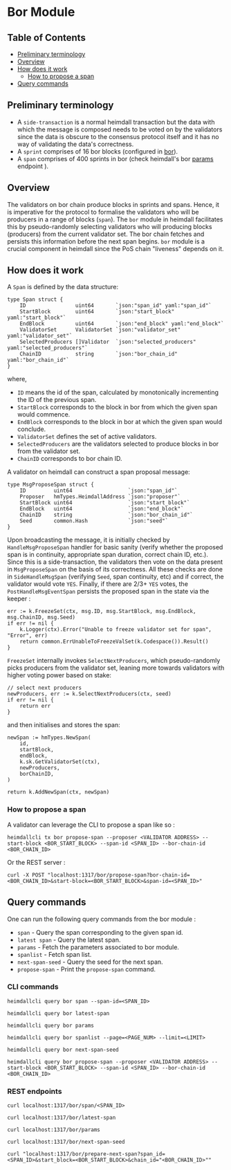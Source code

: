 # Bor Module

## Table of Contents

* [Preliminary terminology](#preliminary-terminology)
* [Overview](#overview)
* [How does it work](#how-does-it-work)
	* [How to propose a span](#how-to-propose-a-span)
* [Query commands](#query-commands)


## Preliminary terminology

* A `side-transaction` is a normal heimdall transaction but the data with which the message is composed needs to be voted on by the validators since the data is obscure to the consensus protocol itself and it has no way of validating the data's correctness.
* A `sprint` comprises of 16 bor blocks (configured in [bor](https://github.com/maticnetwork/launch/blob/fe86ba6cd16e5c36067a5ae49c0bad62ce8b1c3f/mainnet-v1/sentry/validator/bor/genesis.json#L26C18-L28)).
* A `span` comprises of 400 sprints in bor (check heimdall's bor [params](https://heimdall-api.polygon.technology/bor/params) endpoint ).

## Overview

The validators on bor chain produce blocks in sprints and spans. Hence, it is imperative for the protocol to formalise the validators who will be producers in a range of blocks (`span`). The `bor` module in heimdall facilitates this by pseudo-randomly selecting validators who will producing blocks (producers) from the current validator set. The bor chain fetches and persists this information before the next span begins. `bor` module is a crucial component in heimdall since the PoS chain "liveness" depends on it.

## How does it work

A `Span` is defined by the data structure:

```
type Span struct {
	ID                uint64       `json:"span_id" yaml:"span_id"`
	StartBlock        uint64       `json:"start_block" yaml:"start_block"`
	EndBlock          uint64       `json:"end_block" yaml:"end_block"`
	ValidatorSet      ValidatorSet `json:"validator_set" yaml:"validator_set"`
	SelectedProducers []Validator  `json:"selected_producers" yaml:"selected_producers"`
	ChainID           string       `json:"bor_chain_id" yaml:"bor_chain_id"`
}
```
where,

* `ID` means the id of the span, calculated by monotonically incrementing the ID of the previous span.
* `StartBlock` corresponds to the block in bor from which the given span would commence.
* `EndBlock` corresponds to the block in bor at which the given span would conclude.
* `ValidatorSet` defines the set of active validators.
* `SelectedProducers` are the validators selected to produce blocks in bor from the validator set.
* `ChainID` corresponds to bor chain ID.

A validator on heimdall can construct a span proposal message:

```
type MsgProposeSpan struct {
    ID         uint64                  `json:"span_id"`
    Proposer   hmTypes.HeimdallAddress `json:"proposer"`
    StartBlock uint64                  `json:"start_block"`
    EndBlock   uint64                  `json:"end_block"`
    ChainID    string                  `json:"bor_chain_id"`
    Seed       common.Hash             `json:"seed"`
}
```

Upon broadcasting the message, it is initially checked by `HandleMsgProposeSpan` handler for basic sanity (verify whether the proposed span is in continuity, appropriate span duration, correct chain ID, etc.). Since this is a side-transaction, the validators then vote on the data present in `MsgProposeSpan` on the basis of its correctness. All these checks are done in `SideHandleMsgSpan` (verifying `Seed`, span continuity, etc) and if correct, the validator would vote `YES`.
Finally, if there are 2/3+ `YES` votes, the `PostHandleMsgEventSpan` persists the proposed span in the state via the keeper :  

```
err := k.FreezeSet(ctx, msg.ID, msg.StartBlock, msg.EndBlock, msg.ChainID, msg.Seed)
if err != nil {
	k.Logger(ctx).Error("Unable to freeze validator set for span", "Error", err)
	return common.ErrUnableToFreezeValSet(k.Codespace()).Result()
}
```

`FreezeSet` internally invokes `SelectNextProducers`, which pseudo-randomly picks producers from the validator set, leaning more towards validators with higher voting power based on stake:

```
// select next producers
newProducers, err := k.SelectNextProducers(ctx, seed)
if err != nil {
	return err
}
```

and then initialises and stores the span:

```
newSpan := hmTypes.NewSpan(
	id,
	startBlock,
	endBlock,
	k.sk.GetValidatorSet(ctx),
	newProducers,
	borChainID,
)

return k.AddNewSpan(ctx, newSpan)
```

### How to propose a span

A validator can leverage the CLI to propose a span like so :

```
heimdallcli tx bor propose-span --proposer <VALIDATOR ADDRESS> --start-block <BOR_START_BLOCK> --span-id <SPAN_ID> --bor-chain-id <BOR_CHAIN_ID>
```

Or the REST server : 

```
curl -X POST "localhost:1317/bor/propose-span?bor-chain-id=<BOR_CHAIN_ID>&start-block=<BOR_START_BLOCK>&span-id=<SPAN_ID>"
```

## Query commands

One can run the following query commands from the bor module :

* `span` - Query the span corresponding to the given span id.
* `latest span` - Query the latest span.
* `params` - Fetch the parameters associated to bor module.
* `spanlist` - Fetch span list.
* `next-span-seed` - Query the seed for the next span.
* `propose-span` - Print the `propose-span` command.

### CLI commands

```
heimdallcli query bor span --span-id=<SPAN_ID>
```

```
heimdallcli query bor latest-span
```

```
heimdallcli query bor params
```

```
heimdallcli query bor spanlist --page=<PAGE_NUM> --limit=<LIMIT>
```

```
heimdallcli query bor next-span-seed
```

```
heimdallcli query bor propose-span --proposer <VALIDATOR ADDRESS> --start-block <BOR_START_BLOCK> --span-id <SPAN_ID> --bor-chain-id <BOR_CHAIN_ID>
```

### REST endpoints

```
curl localhost:1317/bor/span/<SPAN_ID>
```

```
curl localhost:1317/bor/latest-span
```

```
curl localhost:1317/bor/params
```

```
curl localhost:1317/bor/next-span-seed
```

```
curl "localhost:1317/bor/prepare-next-span?span_id=<SPAN_ID>&start_block=<BOR_START_BLOCK>&chain_id="<BOR_CHAIN_ID>""
```
